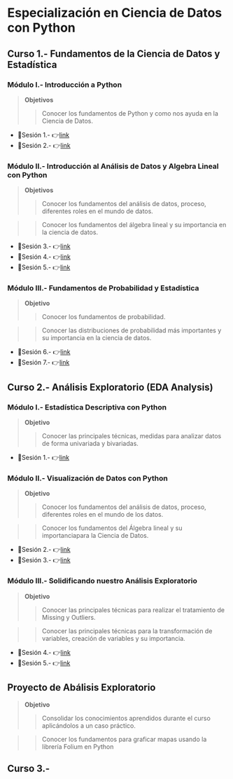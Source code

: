 # Especialización en Ciencia de Datos con Python

## Curso 1.- Fundamentos de la Ciencia de Datos y Estadística
### Módulo I.- Introducción a Python
> **Objetivos**
>> Conocer los fundamentos de Python y como nos ayuda en la Ciencia de Datos.
- :file_folder:Sesión 1.- :point_right:[link](https://github.com/jhonrolyol/Especializacion-en-ciencia-de-datos-con-Python/tree/main/Curso-1/Modulo-I/S01 "Material de la sesión 1")
- :file_folder:Sesión 2.- :point_right:[link](https://github.com/jhonrolyol/Especializacion-en-ciencia-de-datos-con-Python/tree/main/Curso-1/Modulo-I/S02 "Material de la sesión 2")
### Módulo II.- Introducción al Análisis de Datos y  Algebra Lineal con Python
> **Objetivos**
>> Conocer los fundamentos del análisis de datos, proceso, diferentes roles en el mundo de datos.

>> Conocer los fundamentos del álgebra lineal y su importancia en la ciencia de datos.
- :file_folder:Sesión 3.- :point_right:[link](https://github.com/jhonrolyol/Especializacion-en-ciencia-de-datos-con-Python/tree/main/Curso-1/Modulo-II/S03 "Material de la sesión 3")
- :file_folder:Sesión 4.- :point_right:[link](https://github.com/jhonrolyol/Especializacion-en-ciencia-de-datos-con-Python/tree/main/Curso-1/Modulo-II/S04 "Material de la sesión 4")
- :file_folder:Sesión 5.- :point_right:[link](https://github.com/jhonrolyol/Especializacion-en-ciencia-de-datos-con-Python/tree/main/Curso-1/Modulo-II/S05 "Material de la sesión 5")
### Módulo III.- Fundamentos de Probabilidad y Estadística
> **Objetivo**
>> Conocer los fundamentos de probabilidad.

>> Conocer las distribuciones de probabilidad más importantes y su importancia en la ciencia de datos.
- :file_folder:Sesión 6.- :point_right:[link](https://github.com/jhonrolyol/Especializacion-en-ciencia-de-datos-con-Python/tree/main/Curso-1/Modulo-III/S06 "Material de la sesión 6") 
- :file_folder:Sesión 7.- :point_right:[link](https://github.com/jhonrolyol/Especializacion-en-ciencia-de-datos-con-Python/tree/main/Curso-1/Modulo-III/S07 "Material de la sesión 7")


## Curso 2.- Análisis Exploratorio (EDA Analysis)
### Módulo I.- Estadística Descriptiva con Python
> **Objetivo**
>> Conocer las principales técnicas, medidas para analizar datos de forma univariada y bivariadas.
- :file_folder:Sesión 1.- :point_right:[link](https://github.com/jhonrolyol/Especializacion-en-ciencia-de-datos-con-Python/tree/main/Curso-2/Modulo-I/S01 "Material de la sesión 1")
### Módulo II.- Visualización de Datos con Python
> **Objetivo**
>> Conocer los fundamentos del análisis de datos, proceso, diferentes roles en el mundo de los datos.

>> Conocer los fundamentos del Álgebra lineal y su importanciapara la Ciencia de Datos.
- :file_folder:Sesión 2.- :point_right:[link](https://github.com/jhonrolyol/Especializacion-en-ciencia-de-datos-con-Python/tree/main/Curso-2/Modulo-II/S02 "Material de la sesión 2")
- :file_folder:Sesión 3.- :point_right:[link](https://github.com/jhonrolyol/Especializacion-en-ciencia-de-datos-con-Python/tree/main/Curso-2/Modulo-II/S03 "Material de la sesión 3")
### Módulo III.- Solidificando nuestro Análisis Exploratorio
> **Objetivo**
>> Conocer las principales técnicas para realizar el tratamiento de Missing y Outliers.

>> Conocer las principales técnicas para la transformación de variables, creación de variables y su importancia.
- :file_folder:Sesión 4.- :point_right:[link](https://github.com/jhonrolyol/Especializacion-en-ciencia-de-datos-con-Python/tree/main/Curso-2/Modulo-III/S04 "Material de la sesión 4")
- :file_folder:Sesión 5.- :point_right:[link](https://github.com/jhonrolyol/Especializacion-en-ciencia-de-datos-con-Python/tree/main/Curso-2/Modulo-III/S05 "Material de la sesión 5")

## Proyecto de Abálisis Exploratorio
> **Objetivo**
>> Consolidar los conocimientos aprendidos durante el curso aplicándolos a un caso práctico. 

>> Conocer los fundamentos para graficar mapas usando la librería Folium en Python




## Curso 3.- 
		
